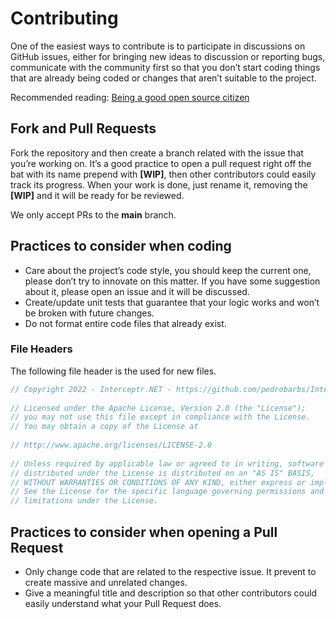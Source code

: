 # Contributing
One of the easiest ways to contribute is to participate in discussions on GitHub issues, either for bringing new ideas to discussion or reporting bugs, communicate with the community first so that you don’t start coding things that are already being coded or changes that aren’t suitable to the  project. 

Recommended reading:  [Being a good open source citizen](https://hackernoon.com/being-a-good-open-source-citizen-9060d0ab9732#.x3hocgw85)

## Fork and Pull Requests
Fork the repository and then create a branch related with the issue that you’re working on. It’s a good practice to open a pull request right off the bat with its name prepend with **[WIP]**, then other contributors could easily track its progress. When your work is done, just rename it, removing the **[WIP]** and it will be ready for be reviewed.

We only accept PRs to the **main** branch.

## Practices to consider when coding
* Care about the project’s code style, you should keep the current one, please don’t try to innovate on this matter. If you have some suggestion about it, please open an issue and it will be discussed.
* Create/update unit tests that guarantee that your logic works and won’t be broken with future changes.
* Do not format entire code files that already exist.

### File Headers
The following file header is the used for new files.

```cs
// Copyright 2022 - Interceptr.NET - https://github.com/pedrobarbs/Interceptr.NET
 
// Licensed under the Apache License, Version 2.0 (the "License");
// you may not use this file except in compliance with the License.
// You may obtain a copy of the License at
 
// http://www.apache.org/licenses/LICENSE-2.0
 
// Unless required by applicable law or agreed to in writing, software
// distributed under the License is distributed on an "AS IS" BASIS,
// WITHOUT WARRANTIES OR CONDITIONS OF ANY KIND, either express or implied.
// See the License for the specific language governing permissions and
// limitations under the License.
```

## Practices to consider when opening a Pull Request

* Only change code that are related to the respective issue. It prevent to create massive and unrelated changes.
* Give a meaningful title and description so that other contributors could easily understand what your Pull Request does.




